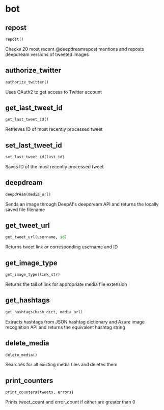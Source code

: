 # bot

## repost
```python
repost()
```
Checks 20 most recent @deepdreamrepost mentions and reposts deepdream versions of tweeted images
## authorize_twitter
```python
authorize_twitter()
```
Uses OAuth2 to get access to Twitter account
## get_last_tweet_id
```python
get_last_tweet_id()
```
Retrieves ID of most recently processed tweet
## set_last_tweet_id
```python
set_last_tweet_id(last_id)
```
Saves ID of the most recently processed tweet
## deepdream
```python
deepdream(media_url)
```
Sends an image through DeepAI's deepdream API and returns the locally saved file filename
## get_tweet_url
```python
get_tweet_url(username, id)
```
Returns tweet link or corresponding username and ID
## get_image_type
```python
get_image_type(link_str)
```
Returns the tail of link for appropriate media file extension
## get_hashtags
```python
get_hashtags(hash_dict, media_url)
```
Extracts hashtags from JSON hashtag dictionary and Azure image recognition API and returns the equivalent hashtag string
## delete_media
```python
delete_media()
```
Searches for all existing media files and deletes them
## print_counters
```python
print_counters(tweets, errors)
```
Prints tweet_count and error_count if either are greater than 0
